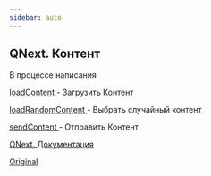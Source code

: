 ```yaml
---
sidebar: auto
---
```


## QNext. Контент

В процессе написания







[loadContent ](/docs-test/ph/reactions/loadcontent)- Загрузить Контент

[loadRandomContent ](/docs-test/ph/reactions/loadrandomcontent)- Выбрать случайный контент

[sendContent ](/docs-test/ph/reactions/sendcontent)- Отправить Контент



[QNext. Документация](/docs-test/ph)

[Original](https://telegra.ph/QNext-admin-content-about-05-09)